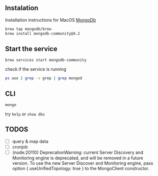 
## Instalation

Installation instructions for MacOS [MongoDb](https://docs.mongodb.com/manual/tutorial/install-mongodb-on-os-x/#install)

```bash
brew tap mongodb/brew
brew install mongodb-community@4.2
```

## Start the service

```
brew services start mongodb-community
```

check if the service is running
```bash
ps aux | grep -v grep | grep mongod
```

## CLI

```
mongo
```

try `help` or `show dbs`


## TODOS

- [ ] query & map data
- [ ] cronjob
- [ ] (node:20110) DeprecationWarning: current Server Discovery and Monitoring engine is deprecated, and will be removed in a future version. To use the new Server Discover and Monitoring engine, pass option { useUnifiedTopology: true } to the MongoClient constructor.
